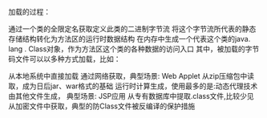 加载的过程：

通过一个类的全限定名获取定义此类的二进制字节流
将这个字节流所代表的静态存储结构转化为方法区的运行时数据结构
在内存中生成一个代表这个类的java. lang . Class对象，作为方法区这个类的各种数据的访问入口
其中，被加载的字节码文件可以以多种方式加载，比如：

从本地系统中直接加载
通过网络获取，典型场景: Web Applet
从zip压缩包中读取，成为日后jar、war格式的基础
运行时计算生成，使用最多的是:动态代理技术
由其他文件生成， 典型场景: JSP应用
从专有数据库中提取.class文件,比较少见
从加密文件中获取，典型的防Class文件被反编译的保护措施







































































































